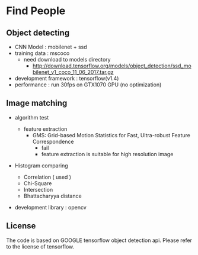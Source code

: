 # Find People

## Object detecting

* CNN Model : mobilenet + ssd 
* training data : mscoco
    * need download to models directory
        * http://download.tensorflow.org/models/object_detection/ssd_mobilenet_v1_coco_11_06_2017.tar.gz
* development framework : tensorflow(v1.4)
* performance : run 30fps on GTX1070 GPU (no optimization)


## Image matching

* algorithm test
    * feature extraction
        * GMS: Grid-based Motion Statistics for Fast, Ultra-robust Feature Correspondence
            * fail
            * feature extraction is suitable for high resolution image

* Histogram comparing
    * Correlation ( used )
    * Chi-Square
    * Intersection 
    * Bhattacharyya distance
* development library : opencv


## License
The code is based on GOOGLE tensorflow object detection api. Please refer to the license of tensorflow.

